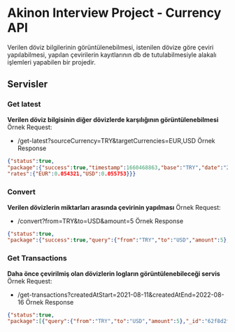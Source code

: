 # Akinon Interview Project - Currency API

Verilen döviz bilgilerinin görüntülenebilmesi, istenilen dövize göre çeviri yapılabilmesi, yapılan çevirilerin kayıtlarının db de tutulabilmesiyle alakalı işlemleri yapabilen bir projedir.

## Servisler

### Get latest 

**Verilen döviz bilgisinin diğer dövizlerde karşılığının görüntülenebilmesi**
Örnek Request:
* /get-latest?sourceCurrency=TRY&targetCurrencies=EUR,USD
Örnek Response
```json
{"status":true,
"package":{"success":true,"timestamp":1660468863,"base":"TRY","date":"2022-08-14",
"rates":{"EUR":0.054321,"USD":0.055753}}}
```

### Convert

**Verilen dövizlerin miktarları arasında çevirinin yapılması**
Örnek Request:
* /convert?from=TRY&to=USD&amount=5
Örnek Response
```json
{"status":true,
"package":{"success":true,"query":{"from":"TRY","to":"USD","amount":5},"info":{"timestamp":1660469103,"rate":0.055753},"date":"2022-08-14","result":0.278765}}
```

### Get Transactions

**Daha önce çevirilmiş olan dövizlerin logların görüntülenebileceği servis**
Örnek Request:
* /get-transactions?createdAtStart=2021-08-11&createdAtEnd=2022-08-16
Örnek Response
```json
{"status":true,
"package":[{"query":{"from":"TRY","to":"USD","amount":5},"_id":"62f8d2f0a44b6fcb0515d5bd","result":0.278765,"createdAt":"2022-08-14T10:48:16.216Z"}]}
```
